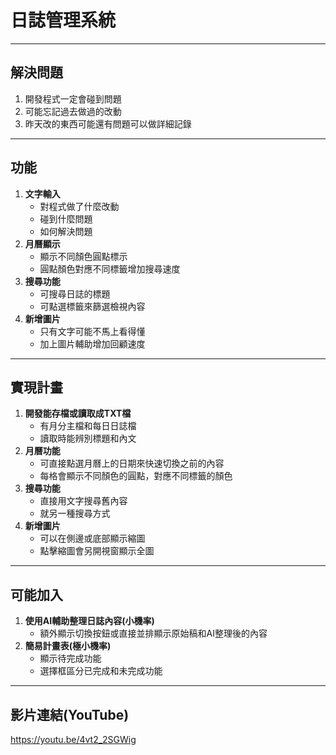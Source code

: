 # 日誌管理系統
----
## 解決問題
1. 開發程式一定會碰到問題
2. 可能忘記過去做過的改動
3. 昨天改的東西可能還有問題可以做詳細記錄
----
## 功能
1. **文字輸入**
   * 對程式做了什麼改動
   * 碰到什麼問題
   * 如何解決問題
2. **月曆顯示**
   * 顯示不同顏色圓點標示
   * 圓點顏色對應不同標籤增加搜尋速度
3. **搜尋功能**
   * 可搜尋日誌的標題
   * 可點選標籤來篩選檢視內容
4. **新增圖片**
   * 只有文字可能不馬上看得懂
   * 加上圖片輔助增加回顧速度
----
## 實現計畫
1. **開發能存檔或讀取成TXT檔**
   * 有月分主檔和每日日誌檔
   * 讀取時能辨別標題和內文
2. **月曆功能**
   * 可直接點選月曆上的日期來快速切換之前的內容
   * 每格會顯示不同顏色的圓點，對應不同標籤的顏色
3. **搜尋功能**
   * 直接用文字搜尋舊內容
   * 就另一種搜尋方式
4. **新增圖片**
   * 可以在側邊或底部顯示縮圖
   * 點擊縮圖會另開視窗顯示全圖
----
## 可能加入
1. **使用AI輔助整理日誌內容(小機率)**
   * 額外顯示切換按鈕或直接並排顯示原始稿和AI整理後的內容
2. **簡易計畫表(極小機率)**
   * 顯示待完成功能
   * 選擇框區分已完成和未完成功能
----
## 影片連結(YouTube)
https://youtu.be/4vt2_2SGWig
